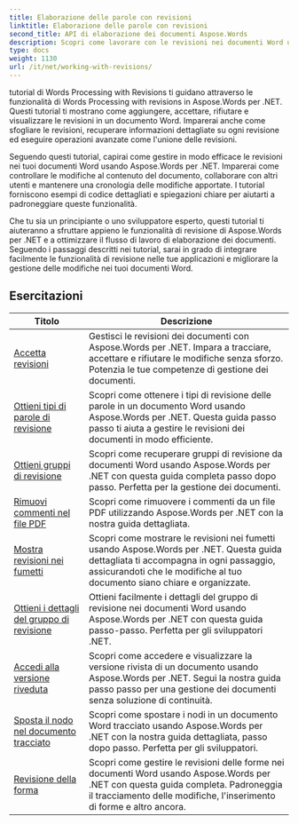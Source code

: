 ```yaml
---
title: Elaborazione delle parole con revisioni
linktitle: Elaborazione delle parole con revisioni
second_title: API di elaborazione dei documenti Aspose.Words
description: Scopri come lavorare con le revisioni nei documenti Word usando Aspose.Words per .NET. Esercitazioni dettagliate con codice di esempio per la gestione e la visualizzazione delle revisioni.
type: docs
weight: 1130
url: /it/net/working-with-revisions/
---
```

tutorial di Words Processing with Revisions ti guidano attraverso le funzionalità di Words Processing with revisions in Aspose.Words per .NET. Questi tutorial ti mostrano come aggiungere, accettare, rifiutare e visualizzare le revisioni in un documento Word. Imparerai anche come sfogliare le revisioni, recuperare informazioni dettagliate su ogni revisione ed eseguire operazioni avanzate come l'unione delle revisioni.

Seguendo questi tutorial, capirai come gestire in modo efficace le revisioni nei tuoi documenti Word usando Aspose.Words per .NET. Imparerai come controllare le modifiche al contenuto del documento, collaborare con altri utenti e mantenere una cronologia delle modifiche apportate. I tutorial forniscono esempi di codice dettagliati e spiegazioni chiare per aiutarti a padroneggiare queste funzionalità.

Che tu sia un principiante o uno sviluppatore esperto, questi tutorial ti aiuteranno a sfruttare appieno le funzionalità di revisione di Aspose.Words per .NET e a ottimizzare il flusso di lavoro di elaborazione dei documenti. Seguendo i passaggi descritti nei tutorial, sarai in grado di integrare facilmente le funzionalità di revisione nelle tue applicazioni e migliorare la gestione delle modifiche nei tuoi documenti Word.

 ## Esercitazioni
| Titolo | Descrizione |
| --- | --- |
| [Accetta revisioni](./accept-revisions/) | Gestisci le revisioni dei documenti con Aspose.Words per .NET. Impara a tracciare, accettare e rifiutare le modifiche senza sforzo. Potenzia le tue competenze di gestione dei documenti. |
| [Ottieni tipi di parole di revisione](./get-revision-types/) |Scopri come ottenere i tipi di revisione delle parole in un documento Word usando Aspose.Words per .NET. Questa guida passo passo ti aiuta a gestire le revisioni dei documenti in modo efficiente. |
| [Ottieni gruppi di revisione](./get-revision-groups/) | Scopri come recuperare gruppi di revisione da documenti Word usando Aspose.Words per .NET con questa guida completa passo dopo passo. Perfetta per la gestione dei documenti. |
| [Rimuovi commenti nel file PDF](./remove-comments-in-pdf/) | Scopri come rimuovere i commenti da un file PDF utilizzando Aspose.Words per .NET con la nostra guida dettagliata. |
| [Mostra revisioni nei fumetti](./show-revisions-in-balloons/) | Scopri come mostrare le revisioni nei fumetti usando Aspose.Words per .NET. Questa guida dettagliata ti accompagna in ogni passaggio, assicurandoti che le modifiche al tuo documento siano chiare e organizzate. |
| [Ottieni i dettagli del gruppo di revisione](./get-revision-group-details/) | Ottieni facilmente i dettagli del gruppo di revisione nei documenti Word usando Aspose.Words per .NET con questa guida passo-passo. Perfetta per gli sviluppatori .NET. |
| [Accedi alla versione riveduta](./access-revised-version/) | Scopri come accedere e visualizzare la versione rivista di un documento usando Aspose.Words per .NET. Segui la nostra guida passo passo per una gestione dei documenti senza soluzione di continuità. |
| [Sposta il nodo nel documento tracciato](./move-node-in-tracked-document/) | Scopri come spostare i nodi in un documento Word tracciato usando Aspose.Words per .NET con la nostra guida dettagliata, passo dopo passo. Perfetta per gli sviluppatori. |
| [Revisione della forma](./shape-revision/) | Scopri come gestire le revisioni delle forme nei documenti Word usando Aspose.Words per .NET con questa guida completa. Padroneggia il tracciamento delle modifiche, l'inserimento di forme e altro ancora. |